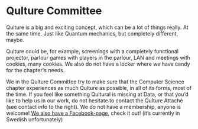 # Qulture Committee

Qulture is a big and exciting concept, which can be a lot of things really. At the same time. Just like Quantum mechanics, but completely different, maybe.

Qulture could be, for example, screenings with a completely functional projector, parlour games with players in the parlour, LAN and meetings with cookies, many cookies. We also do not have a locker where we have candy for the chapter's needs.

We in the Qulture Committee try to make sure that the Computer Science chapter experiences as much Qulture as possible, in all of its forms, most of the time. If you feel like something Qultural is missing at Data, or that you’d like to help us in our work, do not hesitate to contact the Qulture Attaché (see contact info to the right). We do not have a membership, anyone is welcome!
[We also have a Facebook-page](https://www.facebook.com/Qulturnamnden/), check it out! (it’s currently in Swedish unfortunately)
